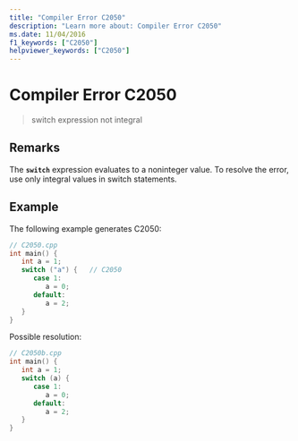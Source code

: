```yaml
---
title: "Compiler Error C2050"
description: "Learn more about: Compiler Error C2050"
ms.date: 11/04/2016
f1_keywords: ["C2050"]
helpviewer_keywords: ["C2050"]
---
```

# Compiler Error C2050

> switch expression not integral

## Remarks

The **`switch`** expression evaluates to a noninteger value. To resolve the error, use only integral values in switch statements.

## Example

The following example generates C2050:

```cpp
// C2050.cpp
int main() {
   int a = 1;
   switch ("a") {   // C2050
      case 1:
         a = 0;
      default:
         a = 2;
   }
}
```

Possible resolution:

```cpp
// C2050b.cpp
int main() {
   int a = 1;
   switch (a) {
      case 1:
         a = 0;
      default:
         a = 2;
   }
}
```
